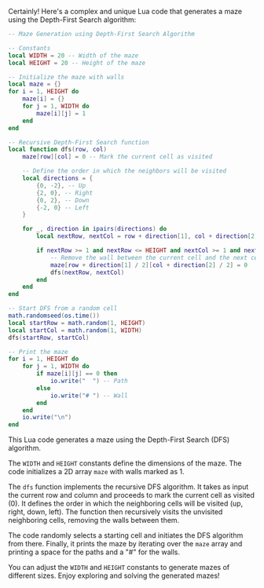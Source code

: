Certainly! Here's a complex and unique Lua code that generates a maze using the Depth-First Search algorithm:

```lua
-- Maze Generation using Depth-First Search Algorithm

-- Constants
local WIDTH = 20 -- Width of the maze
local HEIGHT = 20 -- Height of the maze

-- Initialize the maze with walls
local maze = {}
for i = 1, HEIGHT do
    maze[i] = {}
    for j = 1, WIDTH do
        maze[i][j] = 1
    end
end

-- Recursive Depth-First Search function
local function dfs(row, col)
    maze[row][col] = 0 -- Mark the current cell as visited

    -- Define the order in which the neighbors will be visited
    local directions = {
        {0, -2}, -- Up
        {2, 0}, -- Right
        {0, 2}, -- Down
        {-2, 0} -- Left
    }

    for _, direction in ipairs(directions) do
        local nextRow, nextCol = row + direction[1], col + direction[2]

        if nextRow >= 1 and nextRow <= HEIGHT and nextCol >= 1 and nextCol <= WIDTH and maze[nextRow][nextCol] == 1 then
            -- Remove the wall between the current cell and the next cell
            maze[row + direction[1] / 2][col + direction[2] / 2] = 0
            dfs(nextRow, nextCol)
        end
    end
end

-- Start DFS from a random cell
math.randomseed(os.time())
local startRow = math.random(1, HEIGHT)
local startCol = math.random(1, WIDTH)
dfs(startRow, startCol)

-- Print the maze
for i = 1, HEIGHT do
    for j = 1, WIDTH do
        if maze[i][j] == 0 then
            io.write("  ") -- Path
        else
            io.write("# ") -- Wall
        end
    end
    io.write("\n")
end
```

This Lua code generates a maze using the Depth-First Search (DFS) algorithm. 

The `WIDTH` and `HEIGHT` constants define the dimensions of the maze. The code initializes a 2D array `maze` with walls marked as 1.

The `dfs` function implements the recursive DFS algorithm. It takes as input the current row and column and proceeds to mark the current cell as visited (0). It defines the order in which the neighboring cells will be visited (up, right, down, left). The function then recursively visits the unvisited neighboring cells, removing the walls between them.

The code randomly selects a starting cell and initiates the DFS algorithm from there. Finally, it prints the maze by iterating over the `maze` array and printing a space for the paths and a "#" for the walls.

You can adjust the `WIDTH` and `HEIGHT` constants to generate mazes of different sizes. Enjoy exploring and solving the generated mazes!